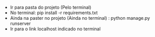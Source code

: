 - Ir para pasta do projeto (Pelo terminal)
- No terminal: pip install -r requirements.txt
- Ainda na paster no projeto (Ainda no terminal) : python manage.py runserver
- Ir para o link localhost indicado no terminal
